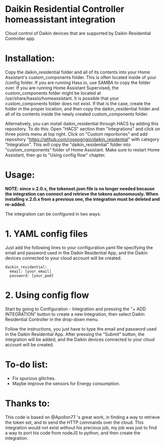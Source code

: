 # Daikin Residential Controller homeassistant integration
Cloud control of Daikin devices that are supported by Daikin Residential Controller app.

# Installation:

Copy the daikin_residential folder and all of its contents into your Home Assistant's custom_components folder. This is often located inside of your /config folder. If you are running Hass.io, use SAMBA to copy the folder over. If you are running Home Assistant Supervised, the custom_components folder might be located at /usr/share/hassio/homeassistant. It is possible that your custom_components folder does not exist. If that is the case, create the folder in the proper location, and then copy the daikin_residential folder and all of its contents inside the newly created custom_components folder.

Alternatively, you can install daikin_residential through HACS by adding this repository. To do this:
Open "HACS" section then "Integrations" and click on three points menu at top right. Click on "Custom reporitories" and add repository "https://github.com/rospogrigio/daikin_residential" with category "Integration". This will copy the "daikin_residential" folder into "custom_components" folder of Home Assistant. Make sure to restart Home Assistant, then go to "Using config flow" chapter.

# Usage:

**NOTE: since v.2.0.x, the tokenset.json file is no longer needed because the integration can connect and retrieve the tokens autonomously. When installing v.2.0.x from a previous one, the integration must be deleted and re-added.**

The integration can be configured in two ways:

# 1. YAML config files

Just add the following lines to your configuration.yaml file specifying the email and password used in the Daikin Residential App, and the Daikin devices connected to your cloud account will be created.

```
daikin_residential:
  email: [your_email]
  password: [your_pwd]

```


# 2. Using config flow

Start by going to Configuration - Integration and pressing the "+ ADD INTEGRATION" button to create a new Integration, then select Daikin Residential Controller in the drop-down menu.

Follow the instructions, you just have to type the email and password used in the Daikin Residential App. After pressing the "Submit" button, the integration will be added, and the Daikin devices connected to your cloud account will be created.


# To-do list:

* Fix spurious glitches.
* Maybe improve the sensors for Energy consumption.

# Thanks to:

This code is based on @Apollon77 's great work, in finding a way to retrieve the token set, and to send the HTTP commands over the cloud. This integration would not exist without his precious job, my job was just to find a way to port his code from nodeJS to python, and then create the integration.
